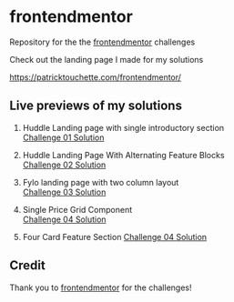 # frontendmentor

Repository for the the [frontendmentor](https://www.frontendmentor.io/) challenges

Check out the landing page I made for my solutions

https://patricktouchette.com/frontendmentor/

## Live previews of my solutions

1. Huddle Landing page with single introductory section  
   [Challenge 01 Solution](https://patricktouchette.com/frontendmentor/01-huddle-landing-page-with-single-introductory-section/)

2. Huddle Landing Page With Alternating Feature Blocks  
   [Challenge 02 Solution](https://patricktouchette.com/frontendmentor/02-huddle-landing-page-with-alternating-feature-blocks/)

3. Fylo landing page with two column layout  
   [Challenge 03 Solution](https://patricktouchette.com/frontendmentor/03-fylo-landing-page-with-two-column-layout/)

4. Single Price Grid Component  
   [Challenge 04 Solution](https://patricktouchette.com/frontendmentor/04-single-price-grid-component/)

5. Four Card Feature Section
   [Challenge 04 Solution](https://patricktouchette.com/frontendmentor/05-four-card-feature-section/)

## Credit

Thank you to [frontendmentor](https://www.frontendmentor.io/) for the challenges!
